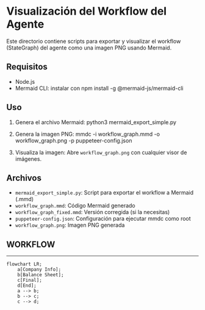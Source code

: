 # Visualización del Workflow del Agente

Este directorio contiene scripts para exportar y visualizar el workflow (StateGraph) del agente como una imagen PNG usando Mermaid.

## Requisitos
- Node.js
- Mermaid CLI: instalar con
  npm install -g @mermaid-js/mermaid-cli

## Uso
1. Genera el archivo Mermaid:
   python3 mermaid_export_simple.py

2. Genera la imagen PNG:
   mmdc -i workflow_graph.mmd -o workflow_graph.png -p puppeteer-config.json

3. Visualiza la imagen:
   Abre `workflow_graph.png` con cualquier visor de imágenes.

## Archivos
- `mermaid_export_simple.py`: Script para exportar el workflow a Mermaid (.mmd)
- `workflow_graph.mmd`: Código Mermaid generado
- `workflow_graph_fixed.mmd`: Versión corregida (si la necesitas)
- `puppeteer-config.json`: Configuración para ejecutar mmdc como root
- `workflow_graph.png`: Imagen PNG generada

## WORKFLOW
---

```mermaid
flowchart LR;
    a[Company Info];
    b[Balance Sheet];
    c[Final];
    d[End];
    a --> b;
    b --> c;
    c --> d;
```

